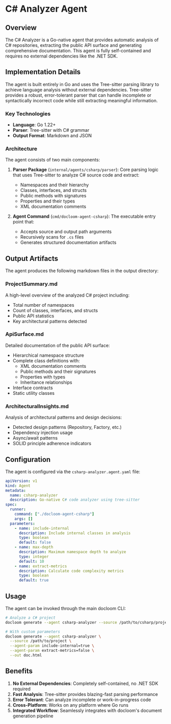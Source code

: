 # C# Analyzer Agent

## Overview

The C# Analyzer is a Go-native agent that provides automatic analysis of C# repositories, extracting the public API surface and generating comprehensive documentation. This agent is fully self-contained and requires no external dependencies like the .NET SDK.

## Implementation Details

The agent is built entirely in Go and uses the Tree-sitter parsing library to achieve language analysis without external dependencies. Tree-sitter provides a robust, error-tolerant parser that can handle incomplete or syntactically incorrect code while still extracting meaningful information.

### Key Technologies

- **Language**: Go 1.22+
- **Parser**: Tree-sitter with C# grammar
- **Output Format**: Markdown and JSON

### Architecture

The agent consists of two main components:

1. **Parser Package** (`internal/agents/csharp/parser`): Core parsing logic that uses Tree-sitter to analyze C# source code and extract:
   - Namespaces and their hierarchy
   - Classes, interfaces, and structs
   - Public methods with signatures
   - Properties and their types
   - XML documentation comments

2. **Agent Command** (`cmd/docloom-agent-csharp`): The executable entry point that:
   - Accepts source and output path arguments
   - Recursively scans for `.cs` files
   - Generates structured documentation artifacts

## Output Artifacts

The agent produces the following markdown files in the output directory:

### ProjectSummary.md
A high-level overview of the analyzed C# project including:
- Total number of namespaces
- Count of classes, interfaces, and structs
- Public API statistics
- Key architectural patterns detected

### ApiSurface.md
Detailed documentation of the public API surface:
- Hierarchical namespace structure
- Complete class definitions with:
  - XML documentation comments
  - Public methods and their signatures
  - Properties with types
  - Inheritance relationships
- Interface contracts
- Static utility classes

### ArchitecturalInsights.md
Analysis of architectural patterns and design decisions:
- Detected design patterns (Repository, Factory, etc.)
- Dependency injection usage
- Async/await patterns
- SOLID principle adherence indicators

## Configuration

The agent is configured via the `csharp-analyzer.agent.yaml` file:

```yaml
apiVersion: v1
kind: Agent
metadata:
  name: csharp-analyzer
  description: Go-native C# code analyzer using tree-sitter
spec:
  runner:
    command: ["./docloom-agent-csharp"]
    args: []
  parameters:
    - name: include-internal
      description: Include internal classes in analysis
      type: boolean
      default: false
    - name: max-depth
      description: Maximum namespace depth to analyze
      type: integer
      default: 10
    - name: extract-metrics
      description: Calculate code complexity metrics
      type: boolean
      default: true
```

## Usage

The agent can be invoked through the main docloom CLI:

```bash
# Analyze a C# project
docloom generate --agent csharp-analyzer --source /path/to/csharp/project --out architecture-doc.html

# With custom parameters
docloom generate --agent csharp-analyzer \
  --source /path/to/project \
  --agent-param include-internal=true \
  --agent-param extract-metrics=false \
  --out doc.html
```

## Benefits

1. **No External Dependencies**: Completely self-contained, no .NET SDK required
2. **Fast Analysis**: Tree-sitter provides blazing-fast parsing performance
3. **Error Tolerant**: Can analyze incomplete or work-in-progress code
4. **Cross-Platform**: Works on any platform where Go runs
5. **Integrated Workflow**: Seamlessly integrates with docloom's document generation pipeline